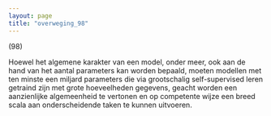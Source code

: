 ```yaml
---
layout: page
title: "overweging_98"
---
```


(98)

Hoewel het algemene karakter van een model, onder meer, ook aan de hand van het aantal parameters kan worden bepaald, moeten modellen met ten minste een miljard parameters die via grootschalig self-supervised leren getraind zijn met grote hoeveelheden gegevens, geacht worden een aanzienlijke algemeenheid te vertonen en op competente wijze een breed scala aan onderscheidende taken te kunnen uitvoeren.